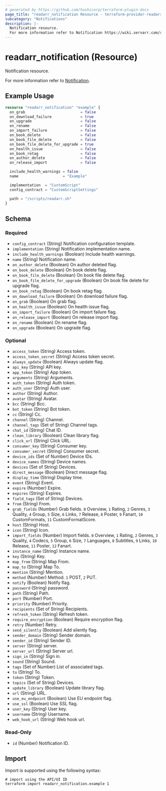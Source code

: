 ```yaml
---
# generated by https://github.com/hashicorp/terraform-plugin-docs
page_title: "readarr_notification Resource - terraform-provider-readarr"
subcategory: "Notifications"
description: |-
  Notification resource.
  For more information refer to Notification https://wiki.servarr.com/readarr/settings#connect.
---
```


# readarr_notification (Resource)

<!-- subcategory:Notifications -->Notification resource.
For more information refer to [Notification](https://wiki.servarr.com/readarr/settings#connect).

## Example Usage

```terraform
resource "readarr_notification" "example" {
  on_grab                         = false
  on_download_failure             = true
  on_upgrade                      = false
  on_rename                       = false
  on_import_failure               = false
  on_book_delete                  = false
  on_book_file_delete             = false
  on_book_file_delete_for_upgrade = true
  on_health_issue                 = false
  on_book_retag                   = false
  on_author_delete                = false
  on_release_import               = false

  include_health_warnings = false
  name                    = "Example"

  implementation  = "CustomScript"
  config_contract = "CustomScriptSettings"

  path = "/scripts/readarr.sh"
}
```

<!-- schema generated by tfplugindocs -->
## Schema

### Required

- `config_contract` (String) Notification configuration template.
- `implementation` (String) Notification implementation name.
- `include_health_warnings` (Boolean) Include health warnings.
- `name` (String) Notification name.
- `on_author_delete` (Boolean) On author deleted flag.
- `on_book_delete` (Boolean) On book delete flag.
- `on_book_file_delete` (Boolean) On book file delete flag.
- `on_book_file_delete_for_upgrade` (Boolean) On book file delete for upgrade flag.
- `on_book_retag` (Boolean) On book retag flag.
- `on_download_failure` (Boolean) On download failure flag.
- `on_grab` (Boolean) On grab flag.
- `on_health_issue` (Boolean) On health issue flag.
- `on_import_failure` (Boolean) On import failure flag.
- `on_release_import` (Boolean) On release import flag.
- `on_rename` (Boolean) On rename flag.
- `on_upgrade` (Boolean) On upgrade flag.

### Optional

- `access_token` (String) Access token.
- `access_token_secret` (String) Access token secret.
- `always_update` (Boolean) Always update flag.
- `api_key` (String) API key.
- `app_token` (String) App token.
- `arguments` (String) Arguments.
- `auth_token` (String) Auth token.
- `auth_user` (String) Auth user.
- `author` (String) Author.
- `avatar` (String) Avatar.
- `bcc` (String) Bcc.
- `bot_token` (String) Bot token.
- `cc` (String) Cc.
- `channel` (String) Channel.
- `channel_tags` (Set of String) Channel tags.
- `chat_id` (String) Chat ID.
- `clean_library` (Boolean) Clean library flag.
- `click_url` (String) Click URL.
- `consumer_key` (String) Consumer key.
- `consumer_secret` (String) Consumer secret.
- `device_ids` (Set of Number) Device IDs.
- `device_names` (String) Device names.
- `devices` (Set of String) Devices.
- `direct_message` (Boolean) Direct message flag.
- `display_time` (String) Display time.
- `event` (String) Event.
- `expire` (Number) Expire.
- `expires` (String) Expires.
- `field_tags` (Set of String) Devices.
- `from` (String) From.
- `grab_fields` (Number) Grab fields. `0` Overview, `1` Rating, `2` Genres, `3` Quality, `4` Group, `5` Size, `6` Links, `7` Release, `8` Poster, `9` Fanart, `10` CustomFormats, `11` CustomFormatScore.
- `host` (String) Host.
- `icon` (String) Icon.
- `import_fields` (Number) Import fields. `0` Overview, `1` Rating, `2` Genres, `3` Quality, `4` Codecs, `5` Group, `6` Size, `7` Languages, `8` Subtitles, `9` Links, `10` Release, `11` Poster, `12` Fanart.
- `instance_name` (String) Instance name.
- `key` (String) Key.
- `map_from` (String) Map From.
- `map_to` (String) Map To.
- `mention` (String) Mention.
- `method` (Number) Method. `1` POST, `2` PUT.
- `notify` (Boolean) Notify flag.
- `password` (String) password.
- `path` (String) Path.
- `port` (Number) Port.
- `priority` (Number) Priority.
- `recipients` (Set of String) Recipients.
- `refresh_token` (String) Refresh token.
- `require_encryption` (Boolean) Require encryption flag.
- `retry` (Number) Retry.
- `send_silently` (Boolean) Add silently flag.
- `sender_domain` (String) Sender domain.
- `sender_id` (String) Sender ID.
- `server` (String) server.
- `server_url` (String) Server url.
- `sign_in` (String) Sign in.
- `sound` (String) Sound.
- `tags` (Set of Number) List of associated tags.
- `to` (String) To.
- `token` (String) Token.
- `topics` (Set of String) Devices.
- `update_library` (Boolean) Update library flag.
- `url` (String) URL.
- `use_eu_endpoint` (Boolean) Use EU endpoint flag.
- `use_ssl` (Boolean) Use SSL flag.
- `user_key` (String) User key.
- `username` (String) Username.
- `web_hook_url` (String) Web hook url.

### Read-Only

- `id` (Number) Notification ID.

## Import

Import is supported using the following syntax:

```shell
# import using the API/UI ID
terraform import readarr_notification.example 1
```
